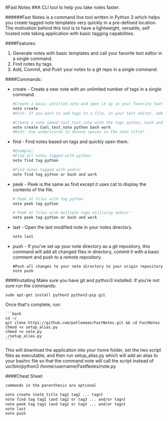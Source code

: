 #Fast Notes
##A CLI tool to help you take notes faster.

######Fast Notes is a command line tool written in Python 3 which helps you create tagged note templates very quickly in a pre-defined location.  The motivation behind this tool is to have a lightweight, versatile, self hosted note taking application with basic tagging capabilities.

####Features:
  1. Generate notes with basic templates and call your favorite text editor in a single command.
  2. Find notes by tags.
  3. Add, Commit, and Push your notes to a git repo in a single command.

####Commands:
* create - Create a new note with an unlimited number of tags in a single command.

    ```bash
    #Create a basic untitled note and open it up in your favorite text editor.
    note create
    #Hint: If you want to add tags to a file, in your text editor, add tags by adding a @ in front of it on the tag line.

    #Create a note named Cool_test_note with the tags python, bash and work...*
    note create Cool_test_note python bash work
    #Hint: Use underscores to denote spaces in the note title*
    ```

* find - Find notes based on tags and quickly open them.

    ```bash
    #Example:
    #Find all notes tagged with python:
    note find tag python

    #Find notes tagged with and/or
    note find tag python or bash and work
    ```
* peek - Peek is the same as find except it uses cat to display the contents of the file.

    ```bash
    # Peek at files with tag python
    note peek tag python

    # Peek at files with multiple tags utilizing and/or'
    note peek tag python or bash and work

* last - Open the last modified note in your notes directory.

    ```bash
    note last
    ```

* push - If you've set up your note directory as a git repository, this command will add all changed files in directory, commit it with a basic comment and push to a remote repository.

    ```
    #Push all changes to your note directory to your origin repository
    note push
    ```

####Installing
Make sure you have git and python3 installed.  If you're not sure run the commands:

    sudo apt-get install python3 python3-pip git

Once that's complete, run:

    ```bash
    cd ~/
    git clone https://github.com/patleeman/FastNotes.git && cd FastNotes
    chmod +x setup_alias.py
    chmod +x note.py
    ./setup_alias.py
    ```

This will download the application into your home folder, set the two script files as executable, and then run setup_alias.py which will add an alias to your bashrc file so that the command note will call the script instead of usr/bin/python3 /home/username/FastNotes/note.py

####Cheat Sheet

```bash
commands in the parenthesis are optional

note create (note_title tag1 tag2 ... tagn)
note find tag tag1 (and tag2 or tag3 ... and/or tagn)
note peek tag tag1 (and tag2 or tag3 ... and/or tagn)
note last
note push
```